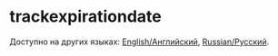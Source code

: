 # trackexpirationdate

Доступно на других языках: [English/Английский](trackexpirationdate.md), [Russian/Русский](trackexpirationdate.ru.md). 
